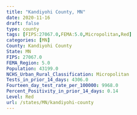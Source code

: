 ```yaml
---
title: "Kandiyohi County, MN"
date: 2020-11-16
draft: false
type: county
tags: [FIPS:27067.0,FEMA:5.0,Micropolitan,Red]
categories: [MN]
County: Kandiyohi County
State: MN
FIPS: 27067.0
FEMA_Region: 5.0
Population: 43199.0
NCHS_Urban_Rural_Classification: Micropolitan
Tests_in_prior_14_days: 4306.0
Fourteen_day_test_rate_per_100000: 9968.0
Percent_Positivity_in_prior_14_days: 0.14
Level: Red
url: /states/MN/kandiyohi-county
---
```



